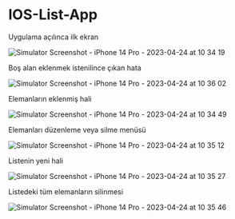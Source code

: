 # IOS-List-App

Uygulama açılınca ilk ekran

![Simulator Screenshot - iPhone 14 Pro - 2023-04-24 at 10 34 19](https://user-images.githubusercontent.com/55911470/233930516-4e634ba2-4357-4bfc-8467-22bbf09e0a5f.png)

Boş alan eklenmek istenilince çıkan hata

![Simulator Screenshot - iPhone 14 Pro - 2023-04-24 at 10 36 02](https://user-images.githubusercontent.com/55911470/233930725-3b0fcc38-3104-43f9-bb1c-bd9b864e38e7.png)

Elemanların eklenmiş hali

![Simulator Screenshot - iPhone 14 Pro - 2023-04-24 at 10 34 49](https://user-images.githubusercontent.com/55911470/233930827-f813e26f-8f79-4947-8357-414eddf6a7cb.png)


Elemanları düzenleme veya silme menüsü

![Simulator Screenshot - iPhone 14 Pro - 2023-04-24 at 10 35 12](https://user-images.githubusercontent.com/55911470/233930908-a309e615-e171-4ac9-8768-7905e2666639.png)

Listenin yeni hali

![Simulator Screenshot - iPhone 14 Pro - 2023-04-24 at 10 35 27](https://user-images.githubusercontent.com/55911470/233931103-1e9dab98-1018-4549-bbcb-c2c4c5eb0ad8.png)

Listedeki tüm elemanların silinmesi

![Simulator Screenshot - iPhone 14 Pro - 2023-04-24 at 10 35 46](https://user-images.githubusercontent.com/55911470/233931209-be1d6766-a1e5-483a-813e-27f40ecd12df.png)
